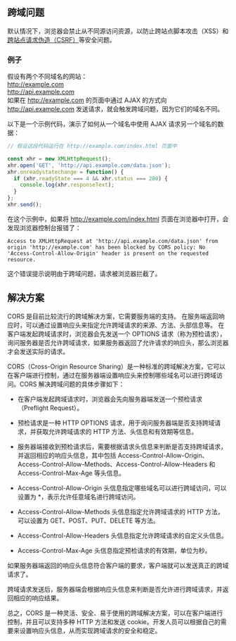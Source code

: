 ## 跨域问题
默认情况下，浏览器会禁止从不同源访问资源，以防止跨站点脚本攻击（XSS）和[跨站点请求伪造（CSRF）](./CSRF.md)等安全问题。  

### 例子
假设有两个不同域名的网站：  
http://example.com  
http://api.example.com  
如果在 http://example.com 的页面中通过 AJAX 的方式向 http://api.example.com 发送请求，就会触发跨域问题，因为它们的域名不同。

以下是一个示例代码，演示了如何从一个域名中使用 AJAX 请求另一个域名的数据：

```javascript
// 假设这段代码运行在 http://example.com/index.html 页面中

const xhr = new XMLHttpRequest();
xhr.open('GET', 'http://api.example.com/data.json');
xhr.onreadystatechange = function() {
  if (xhr.readyState === 4 && xhr.status === 200) {
    console.log(xhr.responseText);
  }
};
xhr.send();

```

在这个示例中，如果将 http://example.com/index.html 页面在浏览器中打开，会发现浏览器控制台报错了：  

```
Access to XMLHttpRequest at 'http://api.example.com/data.json' from origin 'http://example.com' has been blocked by CORS policy: No 'Access-Control-Allow-Origin' header is present on the requested resource.
```
这个错误提示说明由于跨域问题，请求被浏览器拦截了。


## 解决方案
CORS 是目前比较流行的跨域解决方案，它需要服务端的支持。
在服务端返回响应时，可以通过设置响应头来指定允许跨域请求的来源、方法、头部信息等。
在客户端发起跨域请求时，浏览器会先发送一个 OPTIONS 请求（称为预检请求），询问服务器是否允许跨域请求，如果服务器返回了允许请求的响应头，那么浏览器才会发送实际的请求。  

CORS（Cross-Origin Resource Sharing）是一种标准的跨域解决方案，它可以在客户端进行控制，通过在服务器端设置响应头来控制哪些域名可以进行跨域访问。CORS 解决跨域问题的具体步骤如下：

- 在客户端发起跨域请求时，浏览器会先向服务器端发送一个预检请求（Preflight Request）。

- 预检请求是一种 HTTP OPTIONS 请求，用于询问服务器端是否支持跨域请求，并获取允许跨域请求的 HTTP 方法、头信息和有效期等信息。

- 服务器端接收到预检请求后，需要根据请求头信息来判断是否支持跨域请求，并返回相应的响应头信息，其中包括 Access-Control-Allow-Origin、Access-Control-Allow-Methods、Access-Control-Allow-Headers 和 Access-Control-Max-Age 等头信息。

- Access-Control-Allow-Origin 头信息指定哪些域名可以进行跨域访问，可以设置为 *，表示允许任意域名进行跨域访问。

- Access-Control-Allow-Methods 头信息指定允许跨域请求的 HTTP 方法，可以设置为 GET、POST、PUT、DELETE 等方法。

- Access-Control-Allow-Headers 头信息指定允许跨域请求的自定义头信息。

- Access-Control-Max-Age 头信息指定预检请求的有效期，单位为秒。

如果服务器端返回的响应头信息符合客户端的要求，客户端就可以发送真正的跨域请求了。

跨域请求发送后，服务器端会根据响应头信息来判断是否允许进行跨域请求，并返回相应的响应结果。

总之，CORS 是一种灵活、安全、易于使用的跨域解决方案，可以在客户端进行控制，并且可以支持多种 HTTP 方法和发送 cookie。开发人员可以根据自己的需要来设置响应头信息，从而实现跨域请求的安全和稳定。
